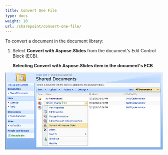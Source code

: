 ```yaml
---
title: Convert One File
type: docs
weight: 10
url: /sharepoint/convert-one-file/
---
```


To convert a document in the document library:

1. Select **Convert with Aspose.Slides** from the document's Edit Control Block (ECB). 

   **Selecting Convert with Aspose.Slides item in the document's ECB** 

![todo:image_alt_text](convert-one-file_1.png)
